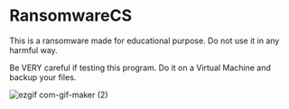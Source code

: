 # RansomwareCS

This is a ransomware made for educational purpose. Do not use it in any harmful way.

Be VERY careful if testing this program. Do it on a Virtual Machine and backup your files.

![ezgif com-gif-maker (2)](https://user-images.githubusercontent.com/77076540/172886670-0f6e89de-6bef-4571-b93d-ea47706e8da8.gif)

